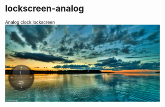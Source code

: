 # lockscreen-analog
Analog clock lockscreen<br>
<picture>
  <img alt="G-Mail" src="preview.png" width="800">
</picture> <br>

